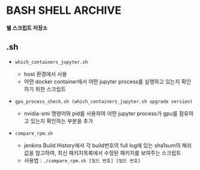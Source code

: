 # BASH SHELL ARCHIVE
**쉘 스크립트 저장소**

## .sh  
- ```which_containers_jupyter.sh```
	-  host 환경에서 사용   
	-  어떤 docker container에서 어떤 jupyter process를 실행하고 있는지 확인하기 위한 스크립트
	
- ```gpu_process_check.sh (which_containers_jupyter.sh upgrade version)```
	- nvidia-smi 명령어와 pid를 사용하여 어떤 jupyter process가 gpu를 점유하고 있는지 확인하는 부분을 추가  
- ```compare_rpm.sh```   
	- jenkins Build History에서 각 build번호의 full log에 있는 sha1sum의 해쉬값을 참고하여, 최신 패키지목록에서 수정된 패키지를 보여주는 스크립트   
	- 사용법 : ```./compare_rpm.sh [빌드 번호] [빌드 번호]```
